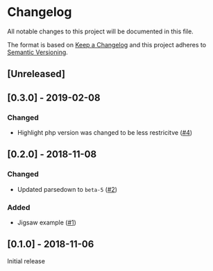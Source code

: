 # Changelog
All notable changes to this project will be documented in this file.

The format is based on [Keep a Changelog](http://keepachangelog.com/en/1.0.0/) and this project adheres to [Semantic Versioning](http://semver.org/spec/v2.0.0.html).

## [Unreleased]
## [0.3.0] - 2019-02-08
### Changed
* Highlight php version was changed to be less restricitve ([#4](https://github.com/sixlive/parsedown-highlight/pull/4))

## [0.2.0] - 2018-11-08
### Changed
* Updated parsedown to `beta-5` ([#2](https://github.com/sixlive/parsedown-highlight/pull/2))

### Added
* Jigsaw example ([#1](https://github.com/sixlive/parsedown-highlight/pull/1))

## [0.1.0] - 2018-11-06
Initial release
